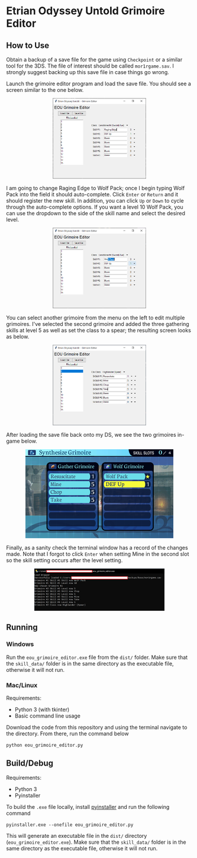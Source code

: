 # Etrian Odyssey Untold Grimoire Editor

## How to Use

Obtain a backup of a save file for the game using `Checkpoint` or a similar tool for the 3DS. The file of interest should be called `mor1rgame.sav`. I strongly suggest backing up this save file in case things go wrong.

Launch the grimoire editor program and load the save file. You should see a screen similar to the one below.

<div align="center">
<img src="img/eou_grim_on_load.PNG" alt="Screen on load" width="50%"/>
</div>

I am going to change Raging Edge to Wolf Pack; once I begin typing Wolf Pack into the field it should auto-complete. Click `Enter` or `Return` and it should register the new skill. In addition, you can click `Up` or `Down` to cycle through the auto-complete options. If you want a level 10 Wolf Pack, you can use the dropdown to the side of the skill name and select the desired level.

<div align="center">
<img src="img/eou_grim_wolf_pack.PNG" alt="Change skill" width="50%"/>
</div>

You can select another grimoire from the menu on the left to edit multiple grimoires. I've selected the second grimoire and added the three gathering skills at level 5 as well as set the class to a spear; the resulting screen looks as below.

<div align="center">
<img src="img/eou_grim_2.PNG" alt="Gathering Grimoire" width="50%"/>
</div>

After loading the save file back onto my DS, we see the two grimoires in-game below.

<div align="center">
<img src="img/grimoires_ingame.png" alt="in-game"/>
</div>

Finally, as a sanity check the terminal window has a record of the changes made. Note that I forgot to click `Enter` when setting Mine in the second slot so the skill setting occurs after the level setting.

<div align="center">
<img src="img/eou_grim_terminal.PNG" alt="terminal output" width="70%"/>
</div>

## Running
### Windows
Run the `eou_grimoire_editor.exe` file from the `dist/` folder. Make sure that the `skill_data/` folder is in the same directory as the executable file, otherwise it will not run.

### Mac/Linux
Requirements:
- Python 3 (with tkinter)
- Basic command line usage

Download the code from this repository and using the terminal navigate to the directory. From there, run the command below
```
python eou_grimoire_editor.py
```


## Build/Debug

Requirements:
- Python 3
- Pyinstaller

To build the `.exe` file locally, install [pyinstaller](https://pyinstaller.org/en/stable/) and run the following command
```
pyinstaller.exe --onefile eou_grimoire_editor.py
```
This will generate an executable file in the `dist/` directory (`eou_grimoire_editor.exe`). Make sure that the `skill_data/` folder is in the same directory as the executable file, otherwise it will not run.